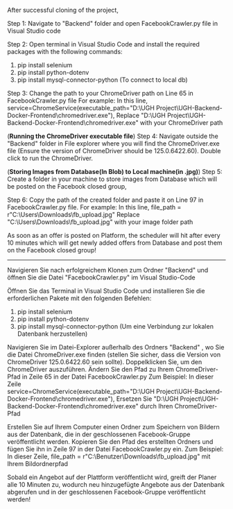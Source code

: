 After successful cloning of the project,
 
Step 1: Navigate to "Backend" folder and open FacebookCrawler.py file in Visual Studio code

Step 2: Open terminal in Visual Studio Code and install the required packages with the following commands:
1. pip install selenium
2. pip install python-dotenv
3. pip install mysql-connector-python (To connect to local db)
 
Step 3: Change the path to your ChromeDriver path on Line 65 in FacebookCrawler.py file
For example: 
In this line,     
service=ChromeService(executable_path="D:\\UGH Project\\UGH-Backend-Docker-Frontend\\chromedriver.exe"), 
Replace "D:\\UGH Project\\UGH-Backend-Docker-Frontend\\chromedriver.exe" with your ChromeDriver path
 
(**Running the ChromeDriver executable file**)
Step 4: Navigate outside the "Backend" folder in File explorer where you will find the ChromeDriver.exe file (Ensure the version of ChromeDriver should be 125.0.6422.60). Double click to run the ChromeDriver.
 
(**Storing Images from Database(In Blob) to Local machine(in .jpg)**)
Step 5: Create a folder in your machine to store images from Database which will be posted on the Facebook closed group,

Step 6: Copy the path of the created folder and paste it on Line 97 in FacebookCrawler.py file.
For example:
In this line, 
file_path = r"C:\Users\Downloads\fb_upload.jpg"
Replace "C:\Users\Downloads\fb_upload.jpg" with your image folder path

As soon as an offer is posted on Platform, the scheduler will hit after every 10 minutes which will get newly added offers from Database and post them on the Facebook closed group!



-----------------------------------------------------------------------------------------------------



Navigieren Sie nach erfolgreichem Klonen zum Ordner "Backend" und öffnen Sie die Datei "FacebookCrawler.py" im Visual Studio-Code
 
Öffnen Sie das Terminal in Visual Studio Code und installieren Sie die erforderlichen Pakete mit den folgenden Befehlen:

1. pip install selenium
2. pip install python-dotenv
3. pip install mysql-connector-python (Um eine Verbindung zur lokalen Datenbank herzustellen)
 
Navigieren Sie im Datei-Explorer außerhalb des Ordners "Backend" , wo Sie die Datei ChromeDriver.exe finden (stellen Sie sicher, dass die Version von ChromeDriver 125.0.6422.60 sein sollte). Doppelklicken Sie, um den ChromeDriver auszuführen. 
Ändern Sie den Pfad zu Ihrem ChromeDriver-Pfad in Zeile 65 in der Datei FacebookCrawler.py
Zum Beispiel: 
In dieser Zeile     
service=ChromeService(executable_path="D:\\UGH Project\\UGH-Backend-Docker-Frontend\\chromedriver.exe"), 
Ersetzen Sie "D:\\UGH Project\\UGH-Backend-Docker-Frontend\\chromedriver.exe" durch Ihren ChromeDriver-Pfad
 
 
Erstellen Sie auf Ihrem Computer einen Ordner zum Speichern von Bildern aus der Datenbank, die in der geschlossenen Facebook-Gruppe veröffentlicht werden. 
Kopieren Sie den Pfad des erstellten Ordners und fügen Sie ihn in Zeile 97 in der Datei FacebookCrawler.py ein.
Zum Beispiel:
In dieser Zeile, 
file_path = r"C:\Benutzer\Downloads\fb_upload.jpg" mit Ihrem Bildordnerpfad

Sobald ein Angebot auf der Plattform veröffentlicht wird, greift der Planer alle 10 Minuten zu, wodurch neu hinzugefügte Angebote aus der Datenbank abgerufen und in der geschlossenen Facebook-Gruppe veröffentlicht werden!
